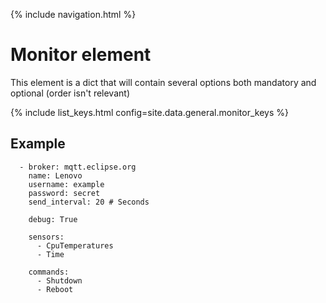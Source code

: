 {% include navigation.html %}

# Monitor element 

This element is a dict that will contain several options both mandatory and optional (order isn't relevant)

{% include list_keys.html config=site.data.general.monitor_keys %}

## Example

```
  - broker: mqtt.eclipse.org
    name: Lenovo
    username: example
    password: secret
    send_interval: 20 # Seconds

    debug: True

    sensors:
      - CpuTemperatures
      - Time

    commands:
      - Shutdown
      - Reboot
```
